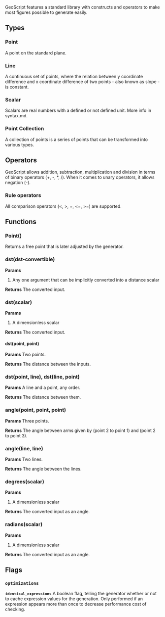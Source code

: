GeoScript features a standard library with constructs and operators to make most figures possible to generate easily.

## Types

### Point
A point on the standard plane.

### Line
A continuous set of points, where the relation between y coordinate difference and x coordinate difference of two points - also known as slope - is constant.

### Scalar
Scalars are real numbers with a defined or not defined unit. More info in syntax.md.

### Point Collection
A collection of points is a series of points that can be transformed into various types.

## Operators
GeoScript allows addition, subtraction, multiplication and division in terms of binary operators (+, -, *, /).
When it comes to unary operators, it allows negation (-).

### Rule operators
All comparison operators (<, >, =, <=, >=) are supported.

## Functions

### Point()
Returns a free point that is later adjusted by the generator.

### dst(dst-convertible)

**Params**
1. Any one argument that can be implicitly converted into a distance scalar

**Returns**
The converted input.

### dst(scalar)

**Params**
1. A dimensionless scalar

**Returns**
The converted input.

#### dst(point, point)
**Params**
Two points.

**Returns**
The distance between the inputs.

### dst(point, line), dst(line, point)
**Params**
A line and a point, any order.

**Returns**
The distance between them.

### angle(point, point, point)
**Params**
Three points.

**Returns**
The angle between arms given by (point 2 to point 1) and (point 2 to point 3).

### angle(line, line)
**Params**
Two lines.

**Returns**
The angle between the lines.

### degrees(scalar)

**Params**
1. A dimensionless scalar

**Returns**
The converted input as an angle.

### radians(scalar)

**Params**
1. A dimensionless scalar

**Returns**
The converted input as an angle.

## Flags

### `optimizations`

**`identical_expressions`**
A boolean flag, telling the generator whether or not to cache expression values for the generation. Only performed if an expression appears more than once to decrease performance cost of checking.